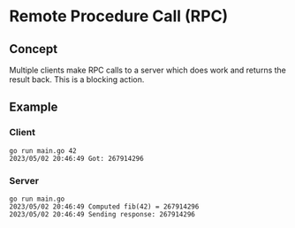 # Remote Procedure Call (RPC)

## Concept

Multiple clients make RPC calls to a server which does work and returns the result back. This is a blocking action.

## Example

### Client
```
go run main.go 42
2023/05/02 20:46:49 Got: 267914296
```

### Server
```
go run main.go
2023/05/02 20:46:49 Computed fib(42) = 267914296
2023/05/02 20:46:49 Sending response: 267914296
```